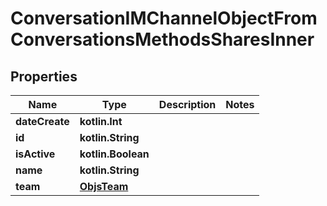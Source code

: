 
# ConversationIMChannelObjectFromConversationsMethodsSharesInner

## Properties
Name | Type | Description | Notes
------------ | ------------- | ------------- | -------------
**dateCreate** | **kotlin.Int** |  | 
**id** | **kotlin.String** |  | 
**isActive** | **kotlin.Boolean** |  | 
**name** | **kotlin.String** |  | 
**team** | [**ObjsTeam**](ObjsTeam.md) |  | 



